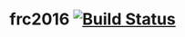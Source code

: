 # frc2016 [![Build Status](https://travis-ci.org/FRC-1294/frc2016.svg)](https://travis-ci.org/FRC-1294/frc2016)
